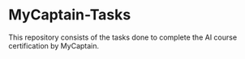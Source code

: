 # MyCaptain-Tasks

This repository consists of the tasks done to complete the AI course certification by MyCaptain.
